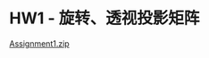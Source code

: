 # HW1 - 旋转、透视投影矩阵

[Assignment1.zip](HW1%20-%20%E6%97%8B%E8%BD%AC%E3%80%81%E9%80%8F%E8%A7%86%E6%8A%95%E5%BD%B1%E7%9F%A9%E9%98%B5%200b7e5fe5e734426eb9e3d39c3c62f1ba/Assignment1.zip)
